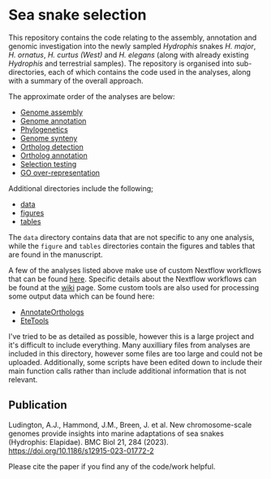 # Sea snake selection

This repository contains the code relating to the assembly, annotation and
genomic investigation into the newly sampled *Hydrophis* snakes *H. major*, *H. ornatus*,
*H. curtus (West)* and *H. elegans* (along with already existing *Hydrophis* and terrestrial
samples). The repository is organised into sub-directories, each of which contains the code
used in the analyses, along with a summary of the overall approach.

The approximate order of the analyses are below:

- [Genome assembly][asm]
- [Genome annotation][ann]
- [Phylogenetics][phy]
- [Genome synteny][syn]
- [Ortholog detection][det]
- [Ortholog annotation][oann]
- [Selection testing][sel]
- [GO over-representation][go]

Additional directories include the following;

- [data][data]
- [figures][fig]
- [tables][tab]

The `data` directory contains data that are not specific to any one analysis,
while the `figure` and `tables` directories contain the figures and tables that
are found in the manuscript.

A few of the analyses listed above make use of custom Nextflow workflows that can be found [here][nf].
Specific details about the Nextflow workflows can be found at the [wiki][wiki] page. Some custom tools
are also used for processing some output data which can be found here:

- [AnnotateOrthologs][anno]
- [EteTools][etetool]

I've tried to be as detailed as possible, however this is a large project and it's difficult to
include everything. Many auxilliary files from analyses are included in this directory, however
some files are too large and could not be uploaded. Additionally, some scripts have been edited
down to include their main function calls rather than include additional information that is not relevant.

## Publication

Ludington, A.J., Hammond, J.M., Breen, J. et al. New chromosome-scale genomes provide insights into marine adaptations of sea snakes (Hydrophis: Elapidae). BMC Biol 21, 284 (2023). https://doi.org/10.1186/s12915-023-01772-2

Please cite the paper if you find any of the code/work helpful.

[asm]: https://github.com/a-lud/sea-snake-selection/tree/main/assembly
[ann]: https://github.com/a-lud/sea-snake-selection/tree/main/annotation
[phy]: https://github.com/a-lud/sea-snake-selection/tree/main/phylogenetics
[syn]: https://github.com/a-lud/sea-snake-selection/tree/main/synteny
[det]: https://github.com/a-lud/sea-snake-selection/tree/main/orthologs/ortholog-detection
[oann]: https://github.com/a-lud/sea-snake-selection/tree/main/orthologs/ortholog-annotation
[sel]: https://github.com/a-lud/sea-snake-selection/tree/main/selection
[go]: https://github.com/a-lud/sea-snake-selection/tree/main/go-overrepresentation
[data]: https://github.com/a-lud/sea-snake-selection/tree/main/data
[fig]: https://github.com/a-lud/sea-snake-selection/tree/main/figures
[tab]: https://github.com/a-lud/sea-snake-selection/tree/main/tables
[nf]: https://github.com/a-lud/nf-pipelines
[wiki]: https://github.com/a-lud/nf-pipelines/wiki
[anno]: https://github.com/a-lud/annotateOrthologs
[etetool]: https://github.com/a-lud/eteTools